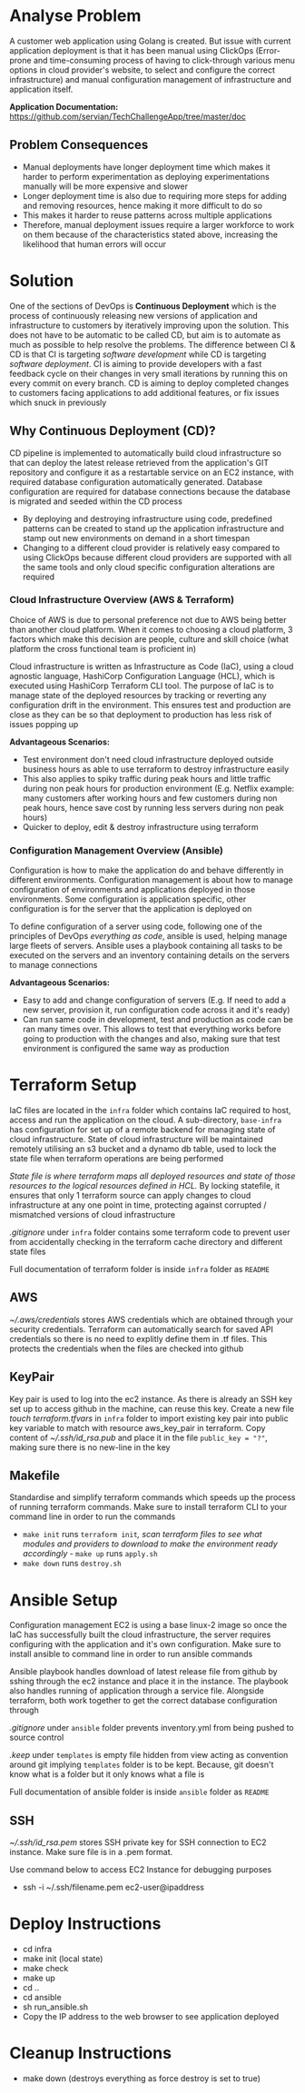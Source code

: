 # Analyse Problem

A customer web application using Golang is created. But issue with current application deployment is that it has been manual using ClickOps (Error-prone and time-consuming process of having to click-through various menu options in cloud provider's website, to select and configure the correct infrastructure) and manual configuration management of infrastructure and application itself.

**Application Documentation:** https://github.com/servian/TechChallengeApp/tree/master/doc

## Problem Consequences

- Manual deployments have longer deployment time which makes it harder to perform experimentation as deploying experimentations manually will be more expensive and slower
- Longer deployment time is also due to requiring more steps for adding and removing resources, hence making it more difficult to do so
- This makes it harder to reuse patterns across multiple applications
- Therefore, manual deployment issues require a larger workforce to work on them because of the characteristics stated above, increasing the likelihood that human errors will occur

# Solution 

One of the sections of DevOps is **Continuous Deployment** which is the process of continuously releasing new versions of application and infrastructure to customers by iteratively improving upon the solution. This does not have to be automatic to be called CD, but aim is to automate as much as possible to help resolve the problems. The difference between CI & CD is that CI is targeting *software development* while CD is targeting *software deployment*. CI is aiming to provide developers with a fast feedback cycle on their changes in very small iterations by running this on every commit on every branch. CD is aiming to deploy completed changes to customers facing applications to add additional features, or fix issues which snuck in previously  

## Why Continuous Deployment (CD)?

CD pipeline is implemented to automatically build cloud infrastructure so that can deploy the latest release retrieved from the application's GIT repository and configure it as a restartable service on an EC2 instance, with required database configuration automatically generated. Database configuration are required for database connections because the database is migrated and seeded within the CD process

- By deploying and destroying infrastructure using code, predefined patterns can be created to stand up the application infrastructure and stamp out new environments on demand in a short timespan
- Changing to a different cloud provider is relatively easy compared to using ClickOps because different cloud providers are supported with all the same tools and only cloud specific configuration alterations are required

### Cloud Infrastructure Overview (AWS & Terraform)

Choice of AWS is due to personal preference not due to AWS being better than another cloud platform. When it comes to choosing a cloud platform, 3 factors which make this decision are people, culture and skill choice (what platform the cross functional team is proficient in)

Cloud infrastructure is written as Infrastructure as Code (IaC), using a cloud agnostic language, HashiCorp Configuration Language (HCL), which is executed using HashiCorp Terraform CLI tool. The purpose of IaC is to manage state of the deployed resources by tracking or reverting any configuration drift in the environment. This ensures test and production are close as they can be so that deployment to production has less risk of issues popping up

**Advantageous Scenarios:**
- Test environment don't need cloud infrastructure deployed outside business hours as able to use terraform to destroy infrastructure easily
- This also applies to spiky traffic during peak hours and little traffic during non peak hours for production environment (E.g. Netflix example: many customers after working hours and few customers during non peak hours, hence save cost by running less servers during non peak hours)
- Quicker to deploy, edit & destroy infrastructure using terraform

### Configuration Management Overview (Ansible)

Configuration is how to make the application do and behave differently in different environments. Configuration management is about how to manage configuration of environments and applications deployed in those environments. Some configuration is application specific, other configuration is for the server that the application is deployed on

To define configuration of a server using code, following one of the principles of DevOps *everything as code*, ansible is used, helping manage large fleets of servers. Ansible uses a playbook containing all tasks to be executed on the servers and an inventory containing details on the servers to manage connections

**Advantageous Scenarios:**
- Easy to add and change configuration of servers (E.g. If need to add a new server, provision it, run configuration code across it and it's ready)
- Can run same code in development, test and production as code can be ran many times over. This allows to test that everything works before going to production with the changes and also, making sure that test environment is configured the same way as production

# Terraform Setup

IaC files are located in the `infra` folder which contains IaC required to host, access and run the application on the cloud. A sub-directory, `base-infra` has configuration for set up of a remote backend for managing state of cloud infrastructure. State of cloud infrastructure will be maintained remotely utilising an s3 bucket and a dynamo db table, used to lock the state file when terraform operations are being performed

*State file is where terraform maps all deployed resources and state of those resources to the logical resources defined in HCL.* By locking statefile, it ensures that only 1 terraform source can apply changes to cloud infrastructure at any one point in time, protecting against corrupted / mismatched versions of cloud infrastructure

*.gitignore* under `infra` folder contains some terraform code to prevent user from accidentally checking in the terraform cache directory and different state files

Full documentation of terraform folder is inside `infra` folder as `README`

## AWS

*~/.aws/credentials* stores AWS credentials which are obtained through your security credentials. Terraform can automatically search for saved API credentials so there is no need to explitly define them in .tf files. This protects the credentials when the files are checked into github

## KeyPair

Key pair is used to log into the ec2 instance. As there is already an SSH key set up to access github in the machine, can reuse this key. Create a new file *touch terraform.tfvars* in `infra` folder to import existing key pair into public key variable to match with resource aws_key_pair in terraform. Copy content of *~/.ssh/id_rsa.pub* and place it in the file `public_key = "?"`, making sure there is no new-line in the key

## Makefile

Standardise and simplify terraform commands which speeds up the process of running terraform commands. Make sure to install terraform CLI to your command line in order to run the commands
- `make init` runs `terraform init`*, scan terraform files to see what modules and providers to download to make the environment ready accordingly* - `make up` runs `apply.sh`
- `make down` runs `destroy.sh`

# Ansible Setup

Configuration management EC2 is using a base linux-2 image so once the IaC has successfully built the cloud infrastructure, the server requires configuring with the application and it's own configuration. Make sure to install ansible to command line in order to run ansible commands

Ansible playbook handles download of latest release file from github by sshing through the ec2 instance and place it in the instance. The playbook also handles running of application through a service file. Alongside terraform, both work together to get the correct database configuration through

*.gitignore* under `ansible` folder prevents inventory.yml from being pushed to source control

*.keep* under `templates` is empty file hidden from view acting as  convention around git implying `templates` folder is to be kept. Because,
git doesn't know what is a folder but it only knows what a file is

Full documentation of ansible folder is inside `ansible` folder as `README`

## SSH

*~/.ssh/id_rsa.pem* stores SSH private key for SSH connection to EC2 instance. Make sure file is in a .pem format.

Use command below to access EC2 Instance for debugging purposes
- ssh -i ~/.ssh/filename.pem ec2-user@ipaddress

# Deploy Instructions
- cd infra
- make init (local state)
- make check
- make up
- cd ..
- cd ansible
- sh run_ansible.sh
- Copy the IP address to the web browser to see application deployed

# Cleanup Instructions
- make down (destroys everything as force destroy is set to true)


